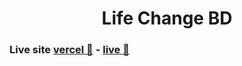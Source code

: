 <h1 align="center">Life Change BD</h1>

### Live site [vercel 🔗](https://life-change-bd.vercel.app) - [live 🔗](https://www.lifechangebd.com)
